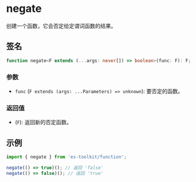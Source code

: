 # negate

创建一个函数，它会否定给定谓词函数的结果。

## 签名

```typescript
function negate<F extends (...args: never[]) => boolean>(func: F): F;
```

### 参数

- `func` (`F extends (args: ...Parameters) => unknown`): 要否定的函数。

### 返回值

- (`F`): 返回新的否定函数。

## 示例

```typescript
import { negate } from 'es-toolkit/function';

negate(() => true)(); // 返回 'false'
negate(() => false)(); // 返回 'true'
```
